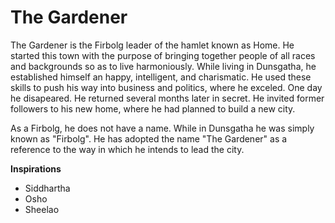 # The Gardener

The Gardener is the Firbolg leader of the hamlet known as Home.
He started this town with the purpose of bringing together people
of all races and backgrounds so as to live harmoniously. While
living in Dunsgatha, he established himself an happy, intelligent,
and charismatic. He used these skills to push his way into
business and politics, where he exceled. One day he disapeared.
He returned several months later in secret. He invited former
followers to his new home, where he had planned to build a new
city.

As a Firbolg, he does not have a name. While in Dunsgatha he was
simply known as "Firbolg". He has adopted the name "The Gardener"
as a reference to the way in which he intends to lead the city.

**Inspirations**

- Siddhartha
- Osho
- Sheelao
